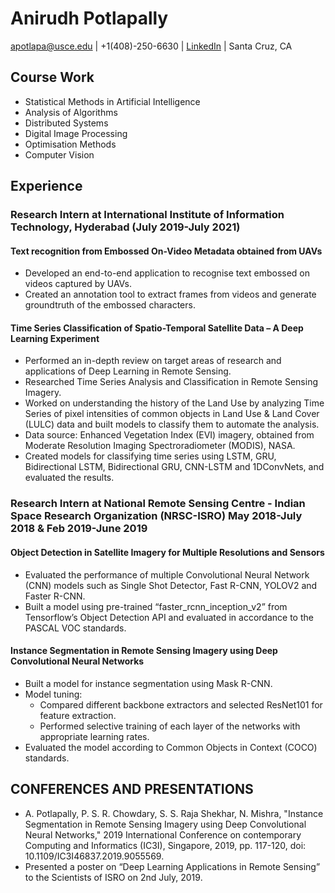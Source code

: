 # Anirudh Potlapally

apotlapa@usce.edu | +1(408)-250-6630 | [LinkedIn](https://www.linkedin.com/in/anirudh-potlapally-30659a1ab/) | Santa Cruz, CA

## Course Work
- Statistical Methods in Artificial Intelligence
- Analysis of Algorithms
- Distributed Systems
- Digital Image Processing
- Optimisation Methods
- Computer Vision

## Experience
### Research Intern at International Institute of Information Technology, Hyderabad (July 2019-July 2021)
#### Text recognition from Embossed On-Video Metadata obtained from UAVs
 - Developed an end-to-end application to recognise text embossed on videos captured by UAVs.
 - Created an annotation tool to extract frames from videos and generate groundtruth of the embossed characters.

#### Time Series Classification of Spatio-Temporal Satellite Data – A Deep Learning Experiment
 - Performed an in-depth review on target areas of research and applications of Deep Learning in Remote Sensing.
 - Researched  Time Series Analysis and Classification in Remote Sensing Imagery.
 - Worked on understanding the history of the Land Use by analyzing Time Series of pixel intensities of common objects in Land Use & Land Cover (LULC) data and built models to classify them to automate the analysis.
 - Data source: Enhanced Vegetation Index (EVI) imagery, obtained from Moderate Resolution Imaging Spectroradiometer (MODIS), NASA.
- Created models for classifying time series using LSTM, GRU, Bidirectional LSTM, Bidirectional GRU, CNN-LSTM and 1DConvNets, and evaluated  the results.

### Research Intern at National Remote Sensing Centre - Indian Space Research Organization (NRSC-ISRO) May 2018-July 2018 & Feb 2019-June 2019

#### Object Detection in Satellite Imagery for Multiple Resolutions and Sensors
- Evaluated the performance of multiple Convolutional Neural Network (CNN) models such as Single Shot Detector, Fast R-CNN, YOLOV2 and Faster R-CNN.
- Built a model using pre-trained “faster_rcnn_inception_v2” from Tensorflow’s Object Detection API and evaluated in accordance to the PASCAL VOC standards.

#### Instance Segmentation in Remote Sensing Imagery using Deep Convolutional Neural Networks                
- Built a model for instance segmentation using Mask R-CNN.
- Model tuning: 
  - Compared different backbone extractors and selected ResNet101 for feature extraction.
  - Performed selective training of each layer of the networks with appropriate learning rates.
- Evaluated the model according to Common Objects in Context (COCO) standards.

## CONFERENCES AND PRESENTATIONS

- A. Potlapally, P. S. R. Chowdary, S. S. Raja Shekhar, N. Mishra, "Instance Segmentation in Remote Sensing Imagery using Deep Convolutional Neural Networks," 2019 International Conference on contemporary Computing and Informatics (IC3I), Singapore, 2019, pp. 117-120, doi: 10.1109/IC3I46837.2019.9055569.
- Presented a poster on “Deep Learning Applications in Remote Sensing” to the Scientists of ISRO on 2nd July, 2019.
